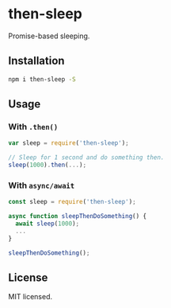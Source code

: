 # then-sleep

Promise-based sleeping.

## Installation

```sh
npm i then-sleep -S
```

## Usage

### With `.then()`

```js
var sleep = require('then-sleep');

// Sleep for 1 second and do something then.
sleep(1000).then(...);
```

### With `async/await`
```js
const sleep = require('then-sleep');

async function sleepThenDoSomething() {
  await sleep(1000);
  ...
}

sleepThenDoSomething();
```

## License

MIT licensed.
